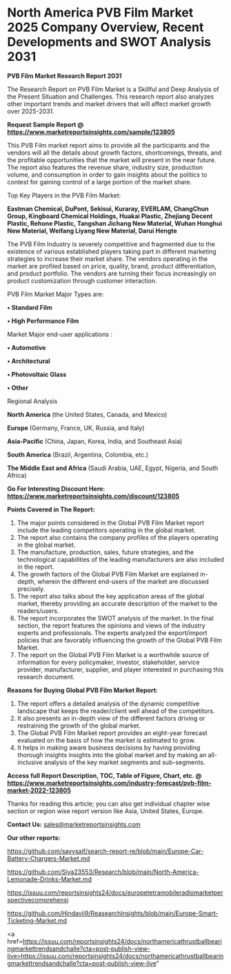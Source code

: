 # North America PVB Film Market 2025 Company Overview, Recent Developments and SWOT Analysis 2031

<strong>PVB Film Market Research Report 2031</strong>

The Research Report on PVB Film Market is a Skillful and Deep Analysis of the Present Situation and Challenges. This research report also analyzes other important trends and market drivers that will affect market growth over 2025-2031.

<strong>Request Sample Report @ <a href=https://www.marketreportsinsights.com/sample/123805>https://www.marketreportsinsights.com/sample/123805</a></strong>

This PVB Film market report aims to provide all the participants and the vendors will all the details about growth factors, shortcomings, threats, and the profitable opportunities that the market will present in the near future. The report also features the revenue share, industry size, production volume, and consumption in order to gain insights about the politics to contest for gaining control of a large portion of the market share.

Top Key Players in the PVB Film Market:

<strong>Eastman Chemical, DuPont, Sekisui, Kuraray, EVERLAM, ChangChun Group, Kingboard Chemical Holdings, Huakai Plastic, Zhejiang Decent Plastic, Rehone Plastic, Tangshan Jichang New Material, Wuhan Honghui New Material, Weifang Liyang New Material, Darui Hengte</strong>

The PVB Film Industry is severely competitive and fragmented due to the existence of various established players taking part in different marketing strategies to increase their market share. The vendors operating in the market are profiled based on price, quality, brand, product differentiation, and product portfolio. The vendors are turning their focus increasingly on product customization through customer interaction.

PVB Film Market Major Types are:

<strong>• Standard Film

• High Performance Film</strong>

Market Major end-user applications :

<strong>• Automotive

• Architectural

• Photovoltaic Glass

• Other</strong>

Regional Analysis

</u><strong><b>North America</b></strong> (the United States, Canada, and Mexico)

<strong><b>Europe </b></strong>(Germany, France, UK, Russia, and Italy)

<strong><b>Asia-Pacific</b></strong> (China, Japan, Korea, India, and Southeast Asia)

<strong><b>South America</b></strong> (Brazil, Argentina, Colombia, etc.)

<strong><b>The Middle East and Africa</b></strong> (Saudi Arabia, UAE, Egypt, Nigeria, and South Africa)

<strong>Go For Interesting Discount Here: <a href=https://www.marketreportsinsights.com/discount/123805>https://www.marketreportsinsights.com/discount/123805</a></strong>

<strong>Points Covered in The Report:</strong>
<ol>
  <li>The major points considered in the Global PVB Film Market report include the leading competitors operating in the global market.</li>
  <li>The report also contains the company profiles of the players operating in the global market.</li>
  <li>The manufacture, production, sales, future strategies, and the technological capabilities of the leading manufacturers are also included in the report.</li>
  <li>The growth factors of the Global PVB Film Market are explained in-depth, wherein the different end-users of the market are discussed precisely.</li>
  <li>The report also talks about the key application areas of the global market, thereby providing an accurate description of the market to the readers/users.</li>
  <li>The report incorporates the SWOT analysis of the market. In the final section, the report features the opinions and views of the industry experts and professionals. The experts analyzed the export/import policies that are favorably influencing the growth of the Global PVB Film Market.</li>
  <li>The report on the Global PVB Film Market is a worthwhile source of information for every policymaker, investor, stakeholder, service provider, manufacturer, supplier, and player interested in purchasing this research document.</li>
</ol>
<strong>Reasons for Buying Global PVB Film Market Report:</strong>

<ol>
  <li>The report offers a detailed analysis of the dynamic competitive landscape that keeps the reader/client well ahead of the competitors.</li>
  <li>It also presents an in-depth view of the different factors driving or restraining the growth of the global market.</li>
  <li>The Global PVB Film Market report provides an eight-year forecast evaluated on the basis of how the market is estimated to grow.</li>
  <li>It helps in making aware business decisions by having providing thorough insights insights into the global market and by making an all-inclusive analysis of the key market segments and sub-segments.</li>
</ol>
<strong>Access full Report Description, TOC, Table of Figure, Chart, etc. @ <a href=https://www.marketreportsinsights.com/industry-forecast/pvb-film-market-2022-123805>https://www.marketreportsinsights.com/industry-forecast/pvb-film-market-2022-123805</a></strong>


Thanks for reading this article; you can also get individual chapter wise section or region wise report version like Asia, United States, Europe.

<strong>Contact Us:</strong>
sales@marketreportsinsights.com

<strong>Our other reports:</strong>

<a href=https://github.com/sayysaif/search-report-re/blob/main/Europe-Car-Battery-Chargers-Market.md>https://github.com/sayysaif/search-report-re/blob/main/Europe-Car-Battery-Chargers-Market.md</a>

<a href=https://github.com/Siya23553/Research/blob/main/North-America-Lemonade-Drinks-Market.md>https://github.com/Siya23553/Research/blob/main/North-America-Lemonade-Drinks-Market.md</a>

<a href=https://issuu.com/reportsinsights24/docs/europetetramobileradiomarketperspectivecomprehensi>https://issuu.com/reportsinsights24/docs/europetetramobileradiomarketperspectivecomprehensi</a>

<a href=https://github.com/Hindavii9/ReasearchInsights/blob/main/Europe-Smart-Ticketing-Market.md>https://github.com/Hindavii9/ReasearchInsights/blob/main/Europe-Smart-Ticketing-Market.md</a>

<a href=https://issuu.com/reportsinsights24/docs/northamericathrustballbearingmarkettrendsandchalle?cta=post-publish-view-live>https://issuu.com/reportsinsights24/docs/northamericathrustballbearingmarkettrendsandchalle?cta=post-publish-view-live</a>"
